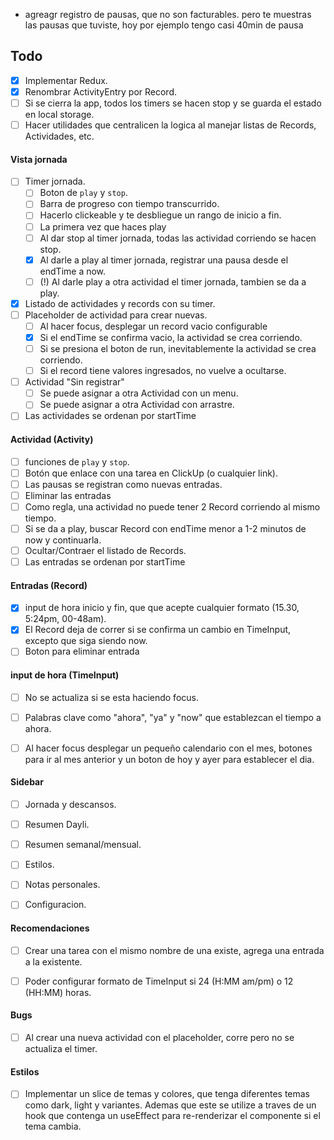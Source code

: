 - agreagr registro de pausas, que no son facturables. pero te muestras las pausas que tuviste, hoy por ejemplo tengo casi 40min de pausa



## Todo
- [x] Implementar Redux.
- [x] Renombrar ActivityEntry por Record.
- [ ] Si se cierra la app, todos los timers se hacen stop y se guarda el estado en local storage.
- [ ] Hacer utilidades que centralicen la logica al manejar listas de Records, Actividades, etc.

#### Vista jornada
- [ ] Timer jornada.
    - [ ] Boton de `play` y `stop`.
    - [ ] Barra de progreso con tiempo transcurrido.
    - [ ] Hacerlo clickeable y te desbliegue un rango de inicio a fin.
    - [ ] La primera vez que haces play 
    - [ ] Al dar stop al timer jornada, todas las actividad corriendo se hacen stop.
    - [x] Al darle a play al timer jornada, registrar una pausa desde el endTime a now.
    - [ ] (!) Al darle play a otra actividad el timer jornada, tambien se da a play.
- [x] Listado de actividades y records con su timer.
- [ ] Placeholder de actividad para crear nuevas.
    - [ ] Al hacer focus, desplegar un record vacio configurable
    - [x] Si el endTime se confirma vacio, la actividad se crea corriendo.
    - [ ] Si se presiona el boton de run, inevitablemente la actividad se crea corriendo.
    - [ ] Si el record tiene valores ingresados, no vuelve a ocultarse.
- [ ] Actividad "Sin registrar"
    - [ ] Se puede asignar a otra Actividad con un menu.
    - [ ] Se puede asignar a otra Actividad con arrastre.
- [ ] Las actividades se ordenan por startTime

#### Actividad (Activity)
- [ ] funciones de `play` y `stop`.
- [ ] Botón que enlace con una tarea en ClickUp (o cualquier link).
- [ ] Las pausas se registran como nuevas entradas.
- [ ] Eliminar las entradas 
- [ ] Como regla, una actividad no puede tener 2 Record corriendo al mismo tiempo.
- [ ] Si se da a play, buscar Record con endTime menor a 1-2 minutos de now y continuarla.
- [ ] Ocultar/Contraer el listado de Records.
- [ ] Las entradas se ordenan por startTime

#### Entradas (Record)
- [x] input de hora inicio y fin, que que acepte cualquier formato (15.30, 5:24pm, 00-48am).
- [x] El Record deja de correr si se confirma un cambio en TimeInput, excepto que siga siendo now.
- [ ] Boton para eliminar entrada

#### input de hora (TimeInput)
- [ ] No se actualiza si se esta haciendo focus.
- [ ] Palabras clave como "ahora", "ya" y "now" que establezcan el tiempo a ahora.
- [ ] Al hacer focus desplegar un pequeño calendario con el mes, botones para ir al mes anterior y un boton de hoy y ayer para establecer el dia.


#### Sidebar
- [ ] Jornada y descansos.
- [ ] Resumen Dayli.
- [ ] Resumen semanal/mensual.
- [ ] Estilos.
- [ ] Notas personales.
- [ ] Configuracion.


#### Recomendaciones
- [ ] Crear una tarea con el mismo nombre de una existe, agrega una entrada a la existente.
- [ ] Poder configurar formato de TimeInput si 24 (H:MM am/pm) o 12 (HH:MM) horas.


#### Bugs
- [ ] Al crear una nueva actividad con el placeholder, corre pero no se actualiza el timer.


#### Estilos
- [ ] Implementar un slice de temas y colores, que tenga diferentes temas como dark, light y variantes. Ademas que este se utilize a traves de un hook que contenga un useEffect para re-renderizar el componente si el tema cambia.